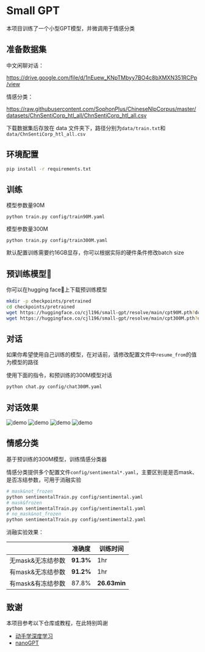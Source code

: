# Small GPT

本项目训练了一个小型GPT模型，并微调用于情感分类

## 准备数据集

中文闲聊对话：

https://drive.google.com/file/d/1nEuew_KNpTMbyy7BO4c8bXMXN351RCPp/view

情感分类：

https://raw.githubusercontent.com/SophonPlus/ChineseNlpCorpus/master/datasets/ChnSentiCorp_htl_all/ChnSentiCorp_htl_all.csv 

下载数据集后存放在 data 文件夹下，路径分别为`data/train.txt`和`data/ChnSentiCorp_htl_all.csv`

## 环境配置

```bash
pip install -r requirements.txt
```

## 训练

模型参数量90M

```
python train.py config/train90M.yaml     
```

模型参数量300M

```
python train.py config/train300M.yaml     
```

默认配置训练需要约16GB显存，你可以根据实际的硬件条件修改batch size

## 预训练模型🤗

你可以在hugging face🤗上下载预训练模型

```bash
mkdir -p checkpoints/pretrained
cd checkpoints/pretrained
wget https://huggingface.co/cjl196/small-gpt/resolve/main/cpt90M.pth?download=true -O cpt90M.pth
wget https://huggingface.co/cjl196/small-gpt/resolve/main/cpt300M.pth?download=true -O cpt300M.pth
```

## 对话

如果你希望使用自己训练的模型，在对话前，请修改配置文件中`resume_from`的值为模型的路径

使用下面的指令，和预训练的300M模型对话

```bash
python chat.py config/chat300M.yaml
```

## 对话效果

![demo](assets/demo1.png)
![demo](assets/demo2.png)
![demo](assets/demo3.png)
![demo](assets/demo4.png)

## 情感分类

基于预训练的300M模型，训练情感分类器

情感分类提供多个配置文件`config/sentimental*.yaml`，主要区别是是否mask、是否冻结参数，可用于消融实验

```bash
# mask&not_frozen
python sentimentalTrain.py config/sentimental.yaml
# mask&frozen
python sentimentalTrain.py config/sentimental1.yaml
# no_mask&not_frozen
python sentimentalTrain.py config/sentimental2.yaml
```

消融实验效果：

|                   | 准确度    | 训练时间     |
| ----------------- | --------- | ------------ |
| 无mask&无冻结参数 | **91.3%** | 1hr          |
| 有mask&无冻结参数 | **91.2%** | 1hr          |
| 有mask&有冻结参数 | 87.8%     | **26.63min** |

## 致谢

本项目参考以下仓库或教程，在此特别鸣谢

- [动手学深度学习](https://zh.d2l.ai/)
- [nanoGPT](https://github.com/karpathy/nanoGPT)